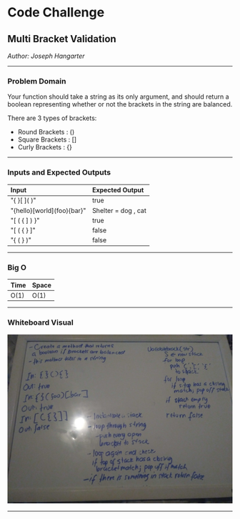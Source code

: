 # Code Challenge

## Multi Bracket Validation 
*Author: Joseph Hangarter*

---

### Problem Domain
Your function should take a string as its only argument, and should return a boolean representing whether or not the brackets in the string are balanced. 

There are 3 types of brackets:

* Round Brackets : ()
* Square Brackets : []
* Curly Brackets : {}

---

### Inputs and Expected Outputs

| Input | Expected Output |
| :----------- | :----------- |
| "{ \}[ \]( \)" | true |
| "{hello\}[world\](foo\){bar\}" | Shelter = dog , cat |
| "[ ( { ] ) }" | true |
| "[ ( { \} ]" | false |
| "{ ( } )" | false |

---

### Big O


| Time | Space |
| :----------- | :----------- |
| O(1) | O(1) |


---


### Whiteboard Visual
![Whiteboard](assets/wb13.jpg)


---
